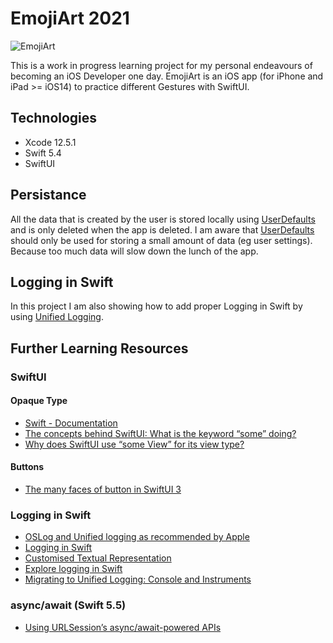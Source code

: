 # EmojiArt 2021
![EmojiArt](assets/EmojiArt.png)

This is a work in progress learning project for my personal endeavours of becoming an iOS Developer one day.
EmojiArt is an iOS app (for iPhone and iPad >= iOS14) to practice different Gestures with SwiftUI.

## Technologies
- Xcode 12.5.1
- Swift 5.4
- SwiftUI 

## Persistance
All the data that is created by the user is stored locally using [UserDefaults](https://developer.apple.com/documentation/foundation/userdefaults) and is only deleted when the app is deleted. I am aware that [UserDefaults](https://www.hackingwithswift.com/example-code/system/how-to-save-user-settings-using-userdefaults)
should only be used for storing a small amount of data (eg user settings). Because too much data will slow down the lunch of the app.

## Logging in Swift
In this project I am also showing how to add proper Logging in Swift by using [Unified Logging](https://developer.apple.com/documentation/os/logging).

## Further Learning Resources
### SwiftUI

#### Opaque Type
- [Swift - Documentation](https://docs.swift.org/swift-book/LanguageGuide/OpaqueTypes.html)
- [The concepts behind SwiftUI: What is the keyword “some” doing?](https://www.process-one.net/blog/the-concepts-behind-swiftui-what-is-the-keyword-some-doing/#:~:text=The%20some%20keyword%20was%20introduced,to%20define%20an%20Opaque%20Type.&text=So%2C%20in%20SwiftUI%20case%2C%20%E2%80%9C,be%20known%20by%20the%20caller.)
- [Why does SwiftUI use “some View” for its view type?](https://www.hackingwithswift.com/books/ios-swiftui/why-does-swiftui-use-some-view-for-its-view-type)

#### Buttons
- [The many faces of button in SwiftUI 3](https://swiftwithmajid.com/2021/06/30/the-many-faces-of-button-in-swiftui/)

### Logging in Swift
- [OSLog and Unified logging as recommended by Apple](https://www.avanderlee.com/workflow/oslog-unified-logging/#improved-apis-in-ios-14-and-up)
- [Logging in Swift](https://steipete.com/posts/logging-in-swift/)
- [Customised Textual Representation](https://developer.apple.com/documentation/swift/customstringconvertible)
- [Explore logging in Swift](https://developer.apple.com/videos/play/wwdc2020/10168/)
- [Migrating to Unified Logging: Console and Instruments](https://www.raywenderlich.com/605079-migrating-to-unified-logging-console-and-instruments)

### async/await (Swift 5.5)
- [Using URLSession’s async/await-powered APIs](https://wwdcbysundell.com/2021/using-async-await-with-urlsession/)
